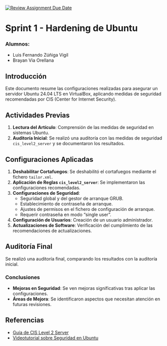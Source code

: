 [![Review Assignment Due Date](https://classroom.github.com/assets/deadline-readme-button-22041afd0340ce965d47ae6ef1cefeee28c7c493a6346c4f15d667ab976d596c.svg)](https://classroom.github.com/a/A04QAW6X)

# Sprint 1 - Hardening de Ubuntu

### Alumnos:
- Luis Fernando Zúñiga Vigil
- Brayan Via Orellana

## Introducción

Este documento resume las configuraciones realizadas para asegurar un servidor Ubuntu 24.04 LTS en VirtualBox, aplicando medidas de seguridad recomendadas por CIS (Center for Internet Security).

## Actividades Previas

1. **Lectura del Artículo**: Comprensión de las medidas de seguridad en sistemas Ubuntu.
2. **Auditoría Inicial**: Se realizó una auditoría con las medidas de seguridad `cis_level2_server` y se documentaron los resultados.

## Configuraciones Aplicadas

1. **Deshabilitar Cortafuegos**: Se deshabilitó el cortafuegos mediante el fichero `tailor.xml`.
2. **Aplicación de Reglas `cis_level2_server`**: Se implementaron las configuraciones recomendadas.
3. **Configuraciones de Seguridad**:
   - Seguridad global y del gestor de arranque GRUB.
   - Establecimiento de contraseña de arranque.
   - Ajustes de permisos en el fichero de configuración de arranque.
   - Requerir contraseña en modo “single user”.
4. **Configuración de Usuarios**: Creación de un usuario administrador.
5. **Actualizaciones de Software**: Verificación del cumplimiento de las recomendaciones de actualizaciones.

## Auditoría Final

Se realizó una auditoría final, comparando los resultados con la auditoría inicial.

### Conclusiones

- **Mejoras en Seguridad**: Se ven mejoras significativas tras aplicar las configuraciones.
- **Áreas de Mejora**: Se identificaron aspectos que necesitan atención en futuras revisiones.

## Referencias

- [Guía de CIS Level 2 Server](https://www.cisecurity.org/benchmark/ubuntu/)
- [Videotutorial sobre Seguridad en Ubuntu](https://www.example.com)
